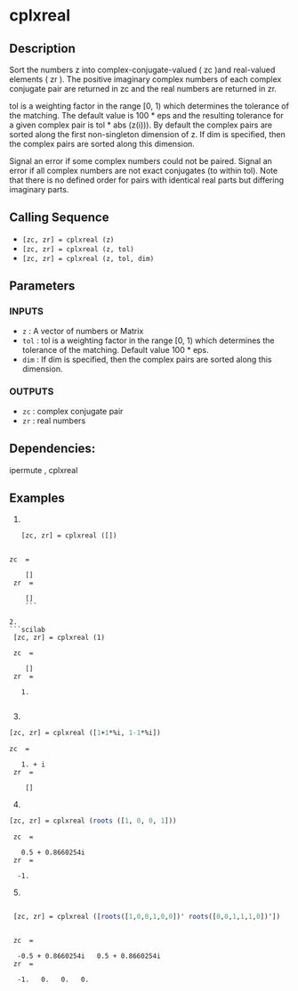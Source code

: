 # cplxreal
## Description  
Sort the numbers z into complex-conjugate-valued  ( zc )and real-valued elements ( zr ).
The positive imaginary complex numbers of each complex conjugate pair are returned in zc and the real numbers are returned in zr.

tol is a weighting factor in the range [0, 1) which determines the tolerance of the matching.
The default value is 100 * eps and the resulting tolerance for a given complex pair is tol * abs (z(i))).
By default the complex pairs are sorted along the first non-singleton dimension of z. If dim is specified, then the complex pairs are sorted along this dimension.

Signal an error if some complex numbers could not be paired.
Signal an error if all complex numbers are not exact conjugates (to within tol).
Note that there is no defined order for pairs with identical real parts but differing imaginary parts.

## Calling Sequence

- `[zc, zr] = cplxreal (z) `
- `[zc, zr] = cplxreal (z, tol)`
- `[zc, zr] = cplxreal (z, tol, dim)`

## Parameters
### INPUTS
- ` z ` :  A vector of numbers or Matrix
- ` tol ` : tol is a weighting factor in the range [0, 1) which determines the tolerance of the matching. Default value 100 * eps.
- ` dim ` : If dim is specified, then the complex pairs are sorted along this dimension.
### OUTPUTS
- `zc` : complex conjugate pair
- `zr` :  real numbers


## Dependencies: 
ipermute , cplxreal
## Examples
1. 
```scilab
   [zc, zr] = cplxreal ([])
```
```output

zc  = 

    []
 zr  = 

    []
    ```

2.
```scilab
 [zc, zr] = cplxreal (1)
```
```output
 zc  = 

    []
 zr  = 

   1.


```
3.
```scilab
[zc, zr] = cplxreal ([1+1*%i, 1-1*%i])
```
```output
zc  = 

   1. + i  
 zr  = 

    []
```
4.
```scilab
[zc, zr] = cplxreal (roots ([1, 0, 0, 1]))

```
```output
 zc  = 

   0.5 + 0.8660254i
 zr  = 

  -1.

```
5.
```scilab

 [zc, zr] = cplxreal ([roots([1,0,0,1,0,0])' roots([0,0,1,1,1,0])'])
```
```output

 zc  = 

  -0.5 + 0.8660254i   0.5 + 0.8660254i
 zr  = 

  -1.   0.   0.   0.


```
